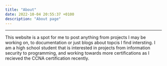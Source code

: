 ```yaml
---
title: "About"
date: 2022-10-04 20:55:37 +0100
description: "About page"
---
```

---
This website is a spot for me to post anything from projects I may be working on, to documentation or just blogs about topcis I find intersting. I am a high school student that is interested in projects from information security to programming, and working towards more certifications as I recieved the CCNA certification recently.
